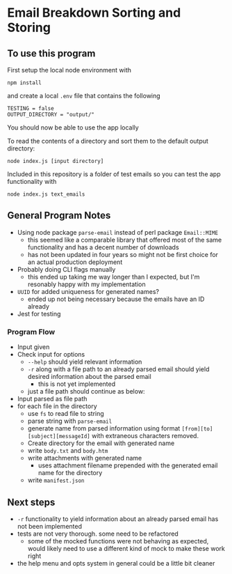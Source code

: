 # Email Breakdown Sorting and Storing

## To use this program

First setup the local node environment with
```
npm install
```

and create a local `.env` file that contains the following
```
TESTING = false
OUTPUT_DIRECTORY = "output/"
```
You should now be able to use the app locally

To read the contents of a directory and sort them to the default output directory:
```
node index.js [input directory]
```

Included in this repository is a folder of test emails so you can test the app functionality with
```
node index.js text_emails
```


## General Program Notes

- Using node package `parse-email` instead of perl package `Email::MIME`
  - this seemed like a comparable library that offered most of the same functionality and has a decent number of downloads
  - has not been updated in four years so might not be first choice for an actual production deployment
- Probably doing CLI flags manually
  - this ended up taking me way longer than I expected, but I'm resonably happy with my implementation
- `UUID` for added uniqueness for generated names?
  - ended up not being necessary because the emails have an ID already
- Jest for testing

### Program Flow

- Input given
- Check input for options
  - `--help` should yield relevant information
  - `-r` along with a file path to an already parsed email should yield desired information about the parsed email
    - this is not yet implemented
  - just a file path should continue as below:
- Input parsed as file path
- for each file in the directory
  - use `fs` to read file to string
  - parse string with `parse-email`
  - generate name from parsed information using format `[from][to][subject][messageId]` with extraneous characters removed.
  - Create directory for the email with generated name
  - write `body.txt` and `body.htm`
  - write attachments with generated name
    - uses attachment filename prepended with the generated email name for the directory
  - write `manifest.json`

## Next steps

- `-r` functionality to yield information about an already parsed email has not been implemented
- tests are not very thorough. some need to be refactored
  - some of the mocked functions were not behaving as expected, would likely need to use a different kind of mock to make these work right
- the help menu and opts system in general could be a little bit cleaner


